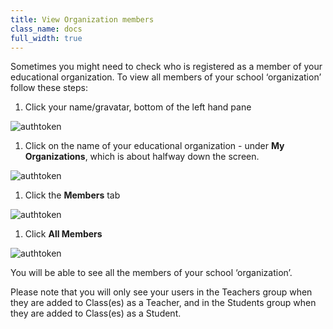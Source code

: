 ```yaml
---
title: View Organization members
class_name: docs
full_width: true
---
```


Sometimes you might need to check who is registered as a member of your educational organization. To view all members of your school ‘organization’ follow these steps:

1. Click your name/gravatar, bottom of the left hand pane
<img alt="authtoken" src="/img/docs/class_administration/profilepic.png" class="simple"/>

1. Click on the name of your  educational organization - under **My Organizations**, which is about halfway down the screen. 
<img alt="authtoken" src="/img/docs/class_administration/addteachers/myschoolorg.png" class="simple"/>

1. Click the **Members** tab 
<img alt="authtoken" src="/img/docs/manage_organization/memberstab.png" class="simple"/>

1. Click **All Members**
<img alt="authtoken" src="/img/docs/manage_organization/members.png" class="simple"/>

You will be able to see all the members of your school ‘organization’.

Please note that you will only see your users in the Teachers group when they are added to Class(es) as a Teacher, and in the Students group when they are added to Class(es) as a Student.
